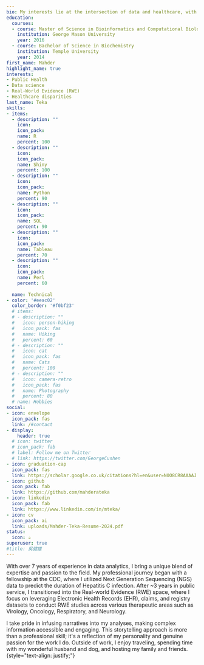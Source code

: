```yaml
---
bio: My interests lie at the intersection of data and healthcare, with the ultimate goal of leveraging data to promote healthcare access for all. 
education:
  courses:
  - course: Master of Science in Bioinformatics and Computational Biology
    institution: George Mason University
    year: 2016
  - course: Bachelor of Science in Biochemistry
    institution: Temple University
    year: 2014
first_name: Mahder
highlight_name: true
interests:
- Public Health
- Data science 
- Real-World Evidence (RWE)
- Healthcare disparities 
last_name: Teka
skills:
- items:
  - description: ""
    icon: 
    icon_pack: 
    name: R 
    percent: 100
  - description: ""
    icon: 
    icon_pack: 
    name: Shiny 
    percent: 100
  - description: ""
    icon: 
    icon_pack: 
    name: Python
    percent: 90
  - description: ""
    icon: 
    icon_pack: 
    name: SQL
    percent: 90
  - description: ""
    icon: 
    icon_pack: 
    name: Tableau
    percent: 70
  - description: ""
    icon: 
    icon_pack: 
    name: Perl
    percent: 60
  
  name: Technical
- color: '#eeac02'
  color_border: '#f0bf23'
  # items:
  # - description: ""
  #   icon: person-hiking
  #   icon_pack: fas
  #   name: Hiking
  #   percent: 60
  # - description: ""
  #   icon: cat
  #   icon_pack: fas
  #   name: Cats
  #   percent: 100
  # - description: ""
  #   icon: camera-retro
  #   icon_pack: fas
  #   name: Photography
  #   percent: 80
  # name: Hobbies
social:
- icon: envelope
  icon_pack: fas
  link: /#contact
- display:
    header: true
  # icon: twitter
  # icon_pack: fab
  # label: Follow me on Twitter
  # link: https://twitter.com/GeorgeCushen
- icon: graduation-cap
  icon_pack: fas
  link: https://scholar.google.co.uk/citations?hl=en&user=N0O8CR8AAAAJ
- icon: github
  icon_pack: fab
  link: https://github.com/mahderateka
- icon: linkedin
  icon_pack: fab
  link: https://www.linkedin.com/in/mteka/
- icon: cv
  icon_pack: ai
  link: uploads/Mahder-Teka-Resume-2024.pdf
status:
  icon: ☕️
superuser: true
#title: 吳健雄
---
```


With over 7 years of experience in data analytics, I bring a unique blend of expertise and passion to the field. My professional journey began with a fellowship at the CDC, where I utilized Next Generation Sequencing (NGS) data to predict the duration of Hepatitis C infection. After ~3 years in public service, I transitioned into the Real-world Evidence (RWE) space, where I focus on leveraging Electronic Health Records (EHR), claims, and registry datasets to conduct RWE studies across various therapeutic areas such as Virology, Oncology, Respiratory, and Neurology.

I take pride in infusing narratives into my analyses, making complex information accessible and engaging. This storytelling approach is more than a professional skill; it's a reflection of my personality and genuine passion for the work I do. Outside of work, I enjoy traveling, spending time with my wonderful husband and dog, and hosting my family and friends.
{style="text-align: justify;"}
